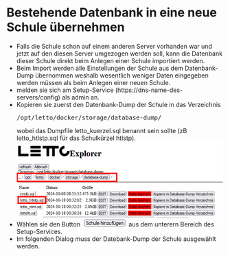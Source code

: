 # Bestehende Datenbank in eine neue Schule übernehmen
* Falls die Schule schon auf einem anderen Server vorhanden war und jetzt auf den
  diesen Server umgezogen werden soll, kann die Datenbank dieser Schule direkt beim 
  Anlegen einer Schule importiert werden.<br>
* Beim Import werden alle Einstellungen der Schule aus dem Datenbank-Dump übernommen weshalb wesentlich 
  weniger Daten eingegeben werden müssen als beim Anlegen einer neuen Schule.
* melden sie sich am Setup-Service (https://dns-name-des-servers/config) als admin an.
* Kopieren sie zuerst den Datenbank-Dump der Schule in das Verzeichnis <pre class="config">/opt/letto/docker/storage/database-dump/</pre>
  wobei das Dumpfile letto_kuerzel.sql benannt sein sollte (zB letto_htlstp.sql für das Schulkürzel htlstp).
  <br>![img_2.png](img_2.png)
* Wählen sie den Button ![img_1.png](img_1.png) aus dem unterern Bereich des Setup-Services.
* Im folgenden Dialog muss der Datebank-Dump der Schule ausgewählt werden.
